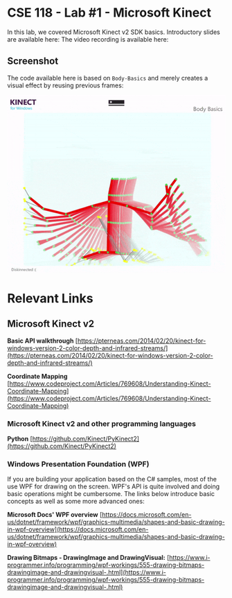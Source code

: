# CSE 118 - Lab #1 - Microsoft Kinect

In this lab, we covered Microsoft Kinect v2 SDK basics.
Introductory slides are available here:
The video recording is available here:


## Screenshot

The code available here is based on `Body-Basics` and merely creates a visual effect by reusing previous frames:

![Gif of the application](screenshot.gif)



# Relevant Links

## Microsoft Kinect v2

**Basic API walkthrough** [https://pterneas.com/2014/02/20/kinect-for-windows-version-2-color-depth-and-infrared-streams/](https://pterneas.com/2014/02/20/kinect-for-windows-version-2-color-depth-and-infrared-streams/)

**Coordinate Mapping** [https://www.codeproject.com/Articles/769608/Understanding-Kinect-Coordinate-Mapping](https://www.codeproject.com/Articles/769608/Understanding-Kinect-Coordinate-Mapping)

### Microsoft Kinect v2 and other programming languages
**Python** [https://github.com/Kinect/PyKinect2](https://github.com/Kinect/PyKinect2)

### Windows Presentation Foundation (WPF)
If you are building your application based on the C# samples, most of the use WPF for drawing on the screen. WPF's API is quite involved and doing basic operations might be cumbersome. The links below introduce basic concepts as well as some more advanced ones:

**Microsoft Docs' WPF overview** [https://docs.microsoft.com/en-us/dotnet/framework/wpf/graphics-multimedia/shapes-and-basic-drawing-in-wpf-overview](https://docs.microsoft.com/en-us/dotnet/framework/wpf/graphics-multimedia/shapes-and-basic-drawing-in-wpf-overview)

**Drawing Bitmaps - DrawingImage and DrawingVisual:** [https://www.i-programmer.info/programming/wpf-workings/555-drawing-bitmaps-drawingimage-and-drawingvisual-.html](https://www.i-programmer.info/programming/wpf-workings/555-drawing-bitmaps-drawingimage-and-drawingvisual-.html)

